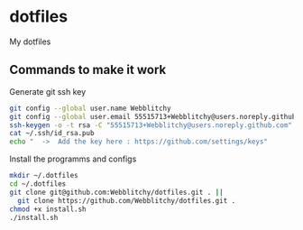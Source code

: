 # dotfiles
My dotfiles

## Commands to make it work

Generate git ssh key
```bash 
git config --global user.name Webblitchy
git config --global user.email 55515713+Webblitchy@users.noreply.github.com
ssh-keygen -o -t rsa -C "55515713+Webblitchy@users.noreply.github.com"
cat ~/.ssh/id_rsa.pub
echo "  ->  Add the key here : https://github.com/settings/keys"
```

Install the programms and configs
```bash
mkdir ~/.dotfiles
cd ~/.dotfiles
git clone git@github.com:Webblitchy/dotfiles.git . ||
  git clone https://github.com/Webblitchy/dotfiles.git .
chmod +x install.sh
./install.sh
```
